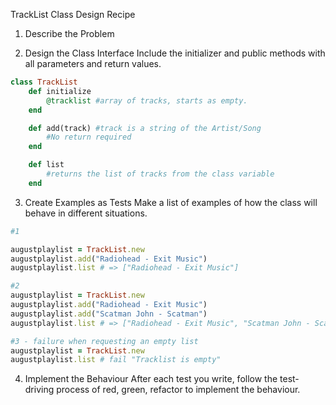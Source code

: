 TrackList Class Design Recipe
1. Describe the Problem
<!-- As a user
So that I can keep track of my music listening
I want to add tracks I've listened to and see a list of them. -->

2. Design the Class Interface
Include the initializer and public methods with all parameters and return values.

``` ruby
class TrackList
    def initialize
        @tracklist #array of tracks, starts as empty.
    end

    def add(track) #track is a string of the Artist/Song
        #No return required
    end

    def list
        #returns the list of tracks from the class variable
    end
```

3. Create Examples as Tests
Make a list of examples of how the class will behave in different situations.
``` ruby
#1

augustplaylist = TrackList.new
augustplaylist.add("Radiohead - Exit Music")
augustplaylist.list # => ["Radiohead - Exit Music"]

#2
augustplaylist = TrackList.new
augustplaylist.add("Radiohead - Exit Music")
augustplaylist.add("Scatman John - Scatman")
augustplaylist.list # => ["Radiohead - Exit Music", "Scatman John - Scatman"]

#3 - failure when requesting an empty list
augustplaylist = TrackList.new
augustplaylist.list # fail "Tracklist is empty"

```

4. Implement the Behaviour
After each test you write, follow the test-driving process of red, green, refactor to implement the behaviour.
